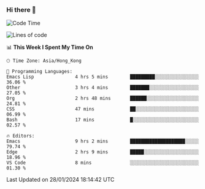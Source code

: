 ### Hi there 👋

<!--
**nicehiro/nicehiro** is a ✨ _special_ ✨ repository because its `README.md` (this file) appears on your GitHub profile.

Here are some ideas to get you started:

- 🔭 I’m currently working on ...
- 🌱 I’m currently learning ...
- 👯 I’m looking to collaborate on ...
- 🤔 I’m looking for help with ...
- 💬 Ask me about ...
- 📫 How to reach me: ...
- 😄 Pronouns: ...
- ⚡ Fun fact: ...
-->

<!--START_SECTION:waka-->
![Code Time](http://img.shields.io/badge/Code%20Time-205%20hrs%2027%20mins-blue)

![Lines of code](https://img.shields.io/badge/From%20Hello%20World%20I%27ve%20Written-2.6%20million%20lines%20of%20code-blue)

📊 **This Week I Spent My Time On** 

```text
🕑︎ Time Zone: Asia/Hong_Kong

💬 Programming Languages: 
Emacs Lisp               4 hrs 5 mins        █████████░░░░░░░░░░░░░░░░   36.06 % 
Other                    3 hrs 4 mins        ███████░░░░░░░░░░░░░░░░░░   27.05 % 
Org                      2 hrs 48 mins       ██████░░░░░░░░░░░░░░░░░░░   24.81 % 
CSS                      47 mins             ██░░░░░░░░░░░░░░░░░░░░░░░   06.99 % 
Bash                     17 mins             █░░░░░░░░░░░░░░░░░░░░░░░░   02.57 % 

🔥 Editors: 
Emacs                    9 hrs 2 mins        ████████████████████░░░░░   79.74 % 
Edge                     2 hrs 9 mins        █████░░░░░░░░░░░░░░░░░░░░   18.96 % 
VS Code                  8 mins              ░░░░░░░░░░░░░░░░░░░░░░░░░   01.30 % 
```


 Last Updated on 28/01/2024 18:14:42 UTC
<!--END_SECTION:waka-->
